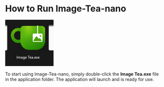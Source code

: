 # How to Run Image-Tea-nano

![Run Image Tea](res\images\image_tea_exe.png)

To start using Image-Tea-nano, simply double-click the **Image Tea.exe** file in the application folder. The application will launch and is ready for use.

